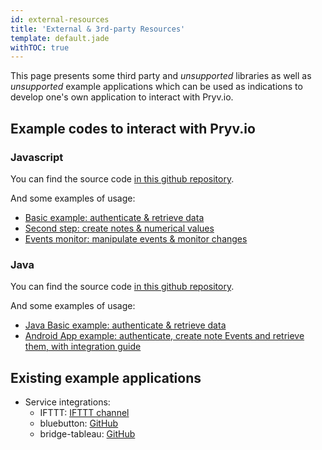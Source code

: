 ```yaml
---
id: external-resources
title: 'External & 3rd-party Resources'
template: default.jade
withTOC: true
---
```


This page presents some third party and _unsupported_ libraries as well as _unsupported_ example applications which can be used as indications to develop one's own application to interact with Pryv.io.

## Example codes to interact with Pryv.io

### Javascript

You can find the source code [in this github repository](https://github.com/pryv/lib-javascript).

And some examples of usage:

- [Basic example: authenticate & retrieve data](http://codepen.io/pryv/pen/apQJxz)
- [Second step: create notes & numerical values](http://codepen.io/pryv/pen/apQJrO)
- [Events monitor: manipulate events & monitor changes](http://codepen.io/pryv/pen/rjQygX)

### Java

You can find the source code [in this github repository](https://github.com/pryv/lib-java).

And some examples of usage:

- [Java Basic example: authenticate & retrieve data](https://github.com/pryv/app-java-examples/tree/master/BasicExample)
- [Android App example: authenticate, create note Events and retrieve them, with integration guide](https://github.com/pryv/app-android-example)

## Existing example applications

- Service integrations:
  - IFTTT: [IFTTT channel](https://ifttt.com/pryv)
  - bluebutton: [GitHub](https://github.com/pryv/service-bluebutton)
  - bridge-tableau: [GitHub](https://github.com/pryv/bridge-tableau)
